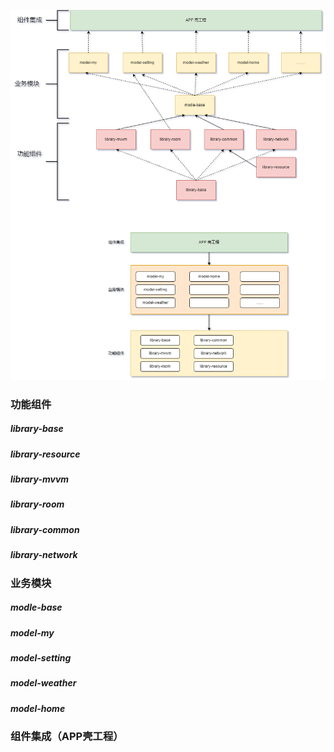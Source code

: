 ![fry-project.drawio](https://raw.githubusercontent.com/fengruiyu/fry-image/main/202312081742803.png)

### 功能组件

##### library-base 



##### library-resource

##### library-mvvm

##### library-room

##### library-common

##### library-network

### 业务模块

##### modle-base

##### model-my

##### model-setting

##### model-weather

##### model-home

###  组件集成（APP壳工程）
